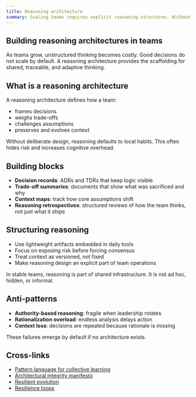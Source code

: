 ```yaml
---
title: Reasoning architecture
summary: Scaling teams requires explicit reasoning structures. Without them, decision quality degrades as context and clarity erode.
---
```


## Building reasoning architectures in teams

As teams grow, unstructured thinking becomes costly. Good decisions do not scale by default. A reasoning architecture provides the scaffolding for shared, traceable, and adaptive thinking.

## What is a reasoning architecture

A reasoning architecture defines how a team:

- frames decisions  
- weighs trade-offs  
- challenges assumptions  
- preserves and evolves context

Without deliberate design, reasoning defaults to local habits. This often hides risk and increases cognitive overhead.

## Building blocks

- **Decision records**: ADRs and TDRs that keep logic visible  
- **Trade-off summaries**: documents that show what was sacrificed and why  
- **Context maps**: track how core assumptions shift  
- **Reasoning retrospectives**: structured reviews of how the team thinks, not just what it ships

## Structuring reasoning

- Use lightweight artifacts embedded in daily tools  
- Focus on exposing risk before forcing consensus  
- Treat context as versioned, not fixed  
- Make reasoning design an explicit part of team operations

In stable teams, reasoning is part of shared infrastructure. It is not ad hoc, hidden, or informal.

## Anti-patterns

- **Authority-based reasoning**: fragile when leadership rotates  
- **Rationalization overload**: endless analysis delays action  
- **Context loss**: decisions are repeated because rationale is missing

These failures emerge by default if no architecture exists.

## Cross-links

- [Pattern language for collective learning](../notes/Pattern%20Language%20for%20Collective%20Learning.md)  
- [Architectural integrity manifesto](../essays/architectural-integrity/Architectural%20integrity%20manifesto.md)  
- [Resilient evolution](../systems-under-drift/Trustworthy%20evolution.md)  
- [Resilience loops](../systems-under-drift/Resilience%20loops.md)
